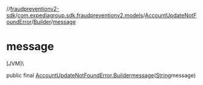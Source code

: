 //[fraudpreventionv2-sdk](../../../../index.md)/[com.expediagroup.sdk.fraudpreventionv2.models](../../index.md)/[AccountUpdateNotFoundError](../index.md)/[Builder](index.md)/[message](message.md)

# message

[JVM]\

public final [AccountUpdateNotFoundError.Builder](index.md)[message](message.md)([String](https://docs.oracle.com/javase/8/docs/api/java/lang/String.html)message)
